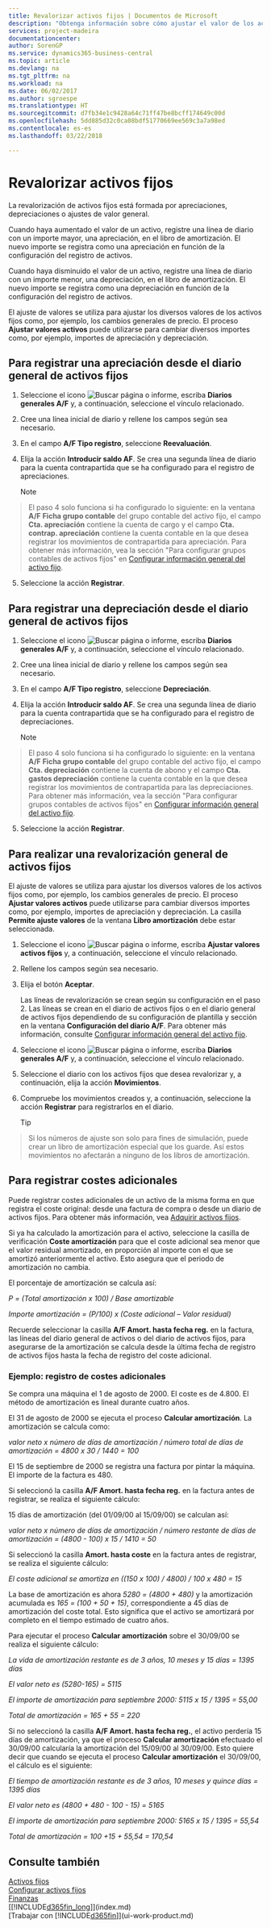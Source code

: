 ```yaml
---
title: Revalorizar activos fijos | Documentos de Microsoft
description: "Obtenga información sobre cómo ajustar el valor de los activos fijos, registrar nuevos importes como amortización o apreciación, y registrar costes de adquisición adicionales."
services: project-madeira
documentationcenter: 
author: SorenGP
ms.service: dynamics365-business-central
ms.topic: article
ms.devlang: na
ms.tgt_pltfrm: na
ms.workload: na
ms.date: 06/02/2017
ms.author: sgroespe
ms.translationtype: HT
ms.sourcegitcommit: d7fb34e1c9428a64c71ff47be8bcff174649c00d
ms.openlocfilehash: 5dd885d32c0ca08bdf51770669ee569c3a7a98ed
ms.contentlocale: es-es
ms.lasthandoff: 03/22/2018

---
```

# <a name="revalue-fixed-assets"></a>Revalorizar activos fijos
La revalorización de activos fijos está formada por apreciaciones, depreciaciones o ajustes de valor general.

Cuando haya aumentado el valor de un activo, registre una línea de diario con un importe mayor, una apreciación, en el libro de amortización. El nuevo importe se registra como una apreciación en función de la configuración del registro de activos.

Cuando haya disminuido el valor de un activo, registre una línea de diario con un importe menor, una depreciación, en el libro de amortización. El nuevo importe se registra como una depreciación en función de la configuración del registro de activos.

El ajuste de valores se utiliza para ajustar los diversos valores de los activos fijos como, por ejemplo, los cambios generales de precio. El proceso **Ajustar valores activos** puede utilizarse para cambiar diversos importes como, por ejemplo, importes de apreciación y depreciación.

## <a name="to-post-an-appreciation-from-the-fixed-asset-gl-journal"></a>Para registrar una apreciación desde el diario general de activos fijos
1. Seleccione el icono ![Buscar página o informe](media/ui-search/search_small.png "icono Buscar página o informe"), escriba **Diarios generales A/F** y, a continuación, seleccione el vínculo relacionado.  
2. Cree una línea inicial de diario y rellene los campos según sea necesario.
3. En el campo **A/F Tipo registro**, seleccione **Reevaluación**.
4. Elija la acción **Introducir saldo AF**. Se crea una segunda línea de diario para la cuenta contrapartida que se ha configurado para el registro de apreciaciones.

    > [!NOTE]  
>   El paso 4 solo funciona si ha configurado lo siguiente: en la ventana **A/F Ficha grupo contable** del grupo contable del activo fijo, el campo **Cta. apreciación** contiene la cuenta de cargo y el campo **Cta. contrap. apreciación** contiene la cuenta contable en la que desea registrar los movimientos de contrapartida para apreciación. Para obtener más información, vea la sección "Para configurar grupos contables de activos fijos" en [Configurar información general del activo fijo](fa-how-setup-general.md).  
5. Seleccione la acción **Registrar**.

## <a name="to-post-a-write-down-from-the-fixed-asset-gl-journal"></a>Para registrar una depreciación desde el diario general de activos fijos
1. Seleccione el icono ![Buscar página o informe](media/ui-search/search_small.png "icono Buscar página o informe"), escriba **Diarios generales A/F** y, a continuación, seleccione el vínculo relacionado.  
2. Cree una línea inicial de diario y rellene los campos según sea necesario.
3. En el campo **A/F Tipo registro**, seleccione **Depreciación**.
4. Elija la acción **Introducir saldo AF**. Se crea una segunda línea de diario para la cuenta contrapartida que se ha configurado para el registro de depreciaciones.

    > [!NOTE]  
>   El paso 4 solo funciona si ha configurado lo siguiente: en la ventana **A/F Ficha grupo contable** del grupo contable del activo fijo, el campo **Cta. depreciación** contiene la cuenta de abono y el campo **Cta. gastos depreciación** contiene la cuenta contable en la que desea registrar los movimientos de contrapartida para las depreciaciones. Para obtener más información, vea la sección "Para configurar grupos contables de activos fijos" en [Configurar información general del activo fijo](fa-how-setup-general.md).
5. Seleccione la acción **Registrar**.

## <a name="to-perform-general-revaluation-of-fixed-assets"></a>Para realizar una revalorización general de activos fijos
El ajuste de valores se utiliza para ajustar los diversos valores de los activos fijos como, por ejemplo, los cambios generales de precio. El proceso **Ajustar valores activos** puede utilizarse para cambiar diversos importes como, por ejemplo, importes de apreciación y depreciación. La casilla **Permite ajuste valores** de la ventana **Libro amortización** debe estar seleccionada.

1. Seleccione el icono ![Buscar página o informe](media/ui-search/search_small.png "icono Buscar página o informe"), escriba **Ajustar valores activos fijos** y, a continuación, seleccione el vínculo relacionado.  
2. Rellene los campos según sea necesario.
3. Elija el botón **Aceptar**.

    Las líneas de revalorización se crean según su configuración en el paso 2. Las líneas se crean en el diario de activos fijos o en el diario general de activos fijos dependiendo de su configuración de plantilla y sección en la ventana **Configuración del diario A/F**. Para obtener más información, consulte [Configurar información general del activo fijo](fa-how-setup-general.md).
4. Seleccione el icono ![Buscar página o informe](media/ui-search/search_small.png "icono Buscar página o informe"), escriba **Diarios generales A/F** y, a continuación, seleccione el vínculo relacionado.  
5. Seleccione el diario con los activos fijos que desea revalorizar y, a continuación, elija la acción **Movimientos**.  
6. Compruebe los movimientos creados y, a continuación, seleccione la acción **Registrar** para registrarlos en el diario.

    > [!TIP]  
>   Si los números de ajuste son solo para fines de simulación, puede crear un libro de amortización especial que los guarde. Así estos movimientos no afectarán a ninguno de los libros de amortización.

   ## <a name="to-post-additional-acquisition-costs"></a>Para registrar costes adicionales
   Puede registrar costes adicionales de un activo de la misma forma en que registra el coste original: desde una factura de compra o desde un diario de activos fijos. Para obtener más información, vea [Adquirir activos fijos](fa-how-acquire.md).  

Si ya ha calculado la amortización para el activo, seleccione la casilla de verificación **Coste amortización** para que el coste adicional sea menor que el valor residual amortizado, en proporción al importe con el que se amortizó anteriormente el activo. Esto asegura que el periodo de amortización no cambia.  

El porcentaje de amortización se calcula así:  

*P = (Total amortización x 100) / Base amortizable*

*Importe amortización = (P/100) x (Coste adicional – Valor residual)*  

Recuerde seleccionar la casilla **A/F Amort. hasta fecha reg.** en la factura, las líneas del diario general de activos o del diario de activos fijos, para asegurarse de la amortización se calcula desde la última fecha de registro de activos fijos hasta la fecha de registro del coste adicional.

### <a name="example---posting-additional-acquisition-costs"></a>Ejemplo: registro de costes adicionales
Se compra una máquina el 1 de agosto de 2000. El coste es de 4.800. El método de amortización es lineal durante cuatro años.

El 31 de agosto de 2000 se ejecuta el proceso **Calcular amortización**. La amortización se calcula como:

*valor neto x número de días de amortización / número total de días de amortización = 4800 x 30 / 1440 = 100*  

El 15 de septiembre de 2000 se registra una factura por pintar la máquina. El importe de la factura es 480.

Si seleccionó la casilla **A/F Amort. hasta fecha reg.** en la factura antes de registrar, se realiza el siguiente cálculo:  

15 días de amortización (del 01/09/00 al 15/09/00) se calculan así:

*valor neto x número de días de amortización / número restante de días de amortización = (4800 - 100) x 15 / 1410 = 50*

Si seleccionó la casilla **Amort. hasta coste** en la factura antes de registrar, se realiza el siguiente cálculo:  

*El coste adicional se amortiza en ((150 x 100) / 4800) / 100 x 480 = 15*

La base de amortización es ahora *5280 = (4800 + 480)* y la amortización acumulada es *165 = (100 + 50 + 15)*, correspondiente a 45 días de amortización del coste total. Esto significa que el activo se amortizará por completo en el tiempo estimado de cuatro años.  

Para ejecutar el proceso **Calcular amortización** sobre el 30/09/00 se realiza el siguiente cálculo:  

*La vida de amortización restante es de 3 años, 10 meses y 15 días = 1395 días*  

*El valor neto es (5280-165) = 5115*  

*El importe de amortización para septiembre 2000: 5115 x 15 / 1395 = 55,00*  

*Total de amortización = 165 + 55 = 220*  

Si no seleccionó la casilla **A/F Amort. hasta fecha reg.**, el activo perdería 15 días de amortización, ya que el proceso **Calcular amortización** efectuado el 30/09/00 calcularía la amortización del 15/09/00 al 30/09/00. Esto quiere decir que cuando se ejecuta el proceso **Calcular amortización** el 30/09/00, el cálculo es el siguiente:  

*El tiempo de amortización restante es de 3 años, 10 meses y quince días = 1395 días*  

*El valor neto es (4800 + 480 - 100 - 15) = 5165*

*El importe de amortización para septiembre 2000: 5165 x 15 / 1395 = 55,54*  

*Total de amortización = 100 +15 + 55,54 = 170,54*

## <a name="see-also"></a>Consulte también
[Activos fijos](fa-manage.md)  
[Configurar activos fijos](fa-setup.md)  
[Finanzas](finance.md)  
[[!INCLUDE[d365fin_long](includes/d365fin_long_md.md)]](index.md)  
[Trabajar con [!INCLUDE[d365fin](includes/d365fin_md.md)]](ui-work-product.md)

